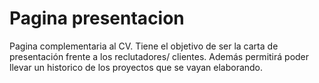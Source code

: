 # Pagina presentacion
 Pagina complementaria al CV. Tiene el objetivo de ser la carta de presentación frente a los reclutadores/ clientes. Además permitirá poder llevar un historico de los proyectos que se vayan elaborando.
